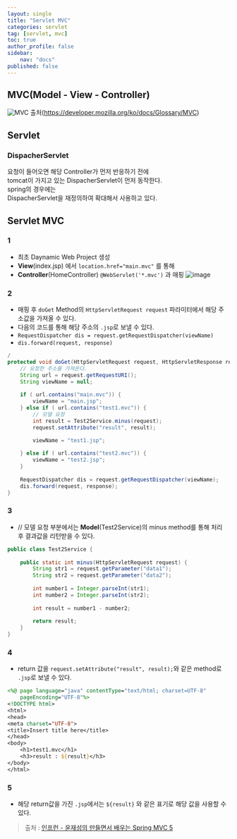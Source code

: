 ```yaml
---
layout: single
title: "Servlet MVC"
categories: servlet
tag: [servlet, mvc]
toc: true
author_profile: false
sidebar:
    nav: "docs"
published: false
---
```


## MVC(Model - View - Controller)
![MVC](https://mdn.mozillademos.org/files/16042/model-view-controller-light-blue.png)
출처(https://developer.mozilla.org/ko/docs/Glossary/MVC)
## Servlet
### DispacherServlet
요청이 들어오면 해당 Controller가 먼저 반응하기 전에  
tomcat이 가지고 있는 DispacherServlet이 먼저 동작한다.  
spring의 경우에는  
DispacherServlet을 재정의하여 확대해서 사용하고 있다.  

## Servlet MVC
### 1
- 최초 Daynamic Web Project 생성
- **View**(index.jsp) 에서 `location.href="main.mvc"` 를 통해 
- **Controller**(HomeController) `@WebServlet('*.mvc')` 과 매핑
![image](../../assets/images/image_2.png)

### 2
- 매핑 후 `doGet` Method의 `HttpServletRequest request` 파라미터에서 해당 주소값을 가져올 수 있다.
- 다음의 코드를 통해 해당 주소의 `.jsp`로 보낼 수 있다.
- `RequestDispatcher dis = request.getRequestDispatcher(viewName)`
- `dis.forward(request, response)`

```java
/
protected void doGet(HttpServletRequest request, HttpServletResponse response) throws ServletException, IOException {
    // 요청한 주소를 가져온다.
    String url = request.getRequestURI();
    String viewName = null;
    
    if ( url.contains("main.mvc")) {
        viewName = "main.jsp";
    } else if ( url.contains("test1.mvc")) {
        // 모델 요청
        int result = Test2Service.minus(request);
        request.setAttribute("result", result);

        viewName = "test1.jsp";
        
    } else if ( url.contains("test2.mvc")) {
        viewName = "test2.jsp";
    }
    
    RequestDispatcher dis = request.getRequestDispatcher(viewName);
    dis.forward(request, response);
}
```

### 3
- // 모델 요청 부분에서는 **Model**(Test2Service)의 minus method를 통해 처리 후 결과값을 리턴받을 수 있다.

```java
public class Test2Service {
	
	public static int minus(HttpServletRequest request) {
		String str1 = request.getParameter("data1");
		String str2 = request.getParameter("data2");
		
		int number1 = Integer.parseInt(str1);
		int number2 = Integer.parseInt(str2);
		
		int result = number1 - number2;
		
		return result;
	}
}
```

### 4
- return 값을 `request.setAttribute("result", result);`와 같은 method로 `.jsp`로 보낼 수 있다.

```jsp
<%@ page language="java" contentType="text/html; charset=UTF-8"
    pageEncoding="UTF-8"%>
<!DOCTYPE html>
<html>
<head>
<meta charset="UTF-8">
<title>Insert title here</title>
</head>
<body>
	<h1>test1.mvc</h1>
	<h3>result : ${result}</h3>
</body>
</html>
```

### 5
- 해당 return값을 가진 `.jsp`에서는 `${result}` 와 같은 표기로 해당 값을 사용할 수 있다.


> 출처 :  [인프런 - 윤재성의 만들면서 배우는 Spring MVC 5](https://www.inflearn.com/course/spring-mvc5-project)


